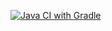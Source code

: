 [![Java CI with Gradle](https://github.com/Aleks163rus/Postman-Echo/actions/workflows/gradle.yml/badge.svg)](https://github.com/Aleks163rus/Postman-Echo/actions/workflows/gradle.yml)